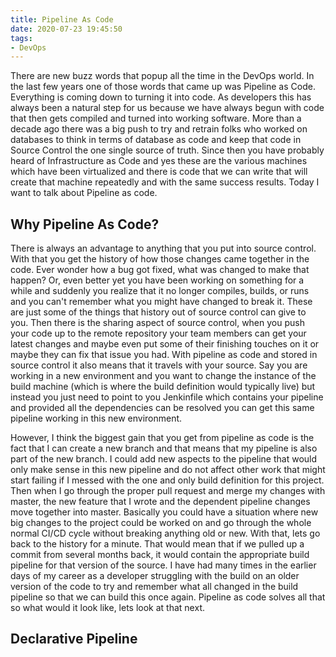```yaml
---
title: Pipeline As Code
date: 2020-07-23 19:45:50
tags:
- DevOps
---
```

There are new buzz words that popup all the time in the DevOps world.  In the last few years one of those words that came up was Pipeline as Code.  Everything is coming down to turning it into code.  As developers this has always been a natural step for us because we have always begun with code that then gets compiled and turned into working software.  More than a decade ago there was a big push to try and retrain folks who worked on databases to think in terms of database as code and keep that code in Source Control the one single source of truth.  Since then you have probably heard of Infrastructure as Code and yes these are the various machines which have been virtualized and there is code that we can write that will create that machine repeatedly and with the same success results.  Today I want to talk about Pipeline as code.
## Why Pipeline As Code?
There is always an advantage to anything that you put into source control.  With that you get the history of how those changes came together in the code.  Ever wonder how a bug got fixed, what was changed to make that happen?  Or, even better yet you have been working on something for a while and suddenly you realize that it no longer compiles, builds, or runs and you can't remember what you might have changed to break it.  These are just some of the things that history out of source control can give to you.  Then there is the sharing aspect of source control, when you push your code up to the remote repository your team members can get your latest changes and maybe even put some of their finishing touches on it or maybe they can fix that issue you had.  With pipeline as code and stored in source control it also means that it travels with your source.  Say you are working in a new environment and you want to change the instance of the build machine (which is where the build definition would typically live) but instead you just need to point to you Jenkinfile which contains your pipeline and provided all the dependencies can be resolved you can get this same pipeline working in this new environment.

However, I think the biggest gain that you get from pipeline as code is the fact that I can create a new branch and that means that my pipeline is also part of the new branch.  I could add new aspects to the pipeline that would only make sense in this new pipeline and do not affect other work that might start failing if I messed with the one and only build definition for this project.  Then when I go through the proper pull request and merge my changes with master, the new feature that I wrote and the dependent pipeline changes move together into master.  Basically you could have a situation where new big changes to the project could be worked on and go through the whole normal CI/CD cycle without breaking anything old or new.  With that, lets go back to the history for a minute.  That would mean that if we pulled up a commit from several months back, it would contain the appropriate build pipeline for that version of the source.  I have had many times in the earlier days of my career as a developer struggling with the build on an older version of the code to try and remember what all changed in the build pipeline so that we can build this once again.  Pipeline as code solves all that so what would it look like, lets look at that next.
## Declarative Pipeline
